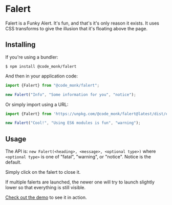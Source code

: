 # Falert

Falert is a Funky Alert. It's fun, and that's it's only reason it exists. It uses CSS transforms to give the illusion that it's floating above the page.

## Installing

If you're using a bundler:

```shell
$ npm install @code_monk/falert
```

And then in your application code:

```javascript
import {Falert} from "@code_monk/falert";

new Falert("Info", "Some information for you", "notice");
```

Or simply import using a URL:

```javascript
import {Falert} from 'https://unpkg.com/@code_monk/falert@latest/dist/es2022/falert.js';

new Falert("Cool!", "Using ES6 modules is fun", "warning");
```

## Usage

The API is: `new Falert(<heading>, <message>, <optional type>)` where `<optional type>` is one of "fatal", "warning", or "notice". Notice is the default.

Simply click on the falert to close it.

If multiple falerts are launched, the newer one will try to launch slightly lower so that everything is still visible.

[Check out the demo](https://brain.theater/falert) to see it in action.